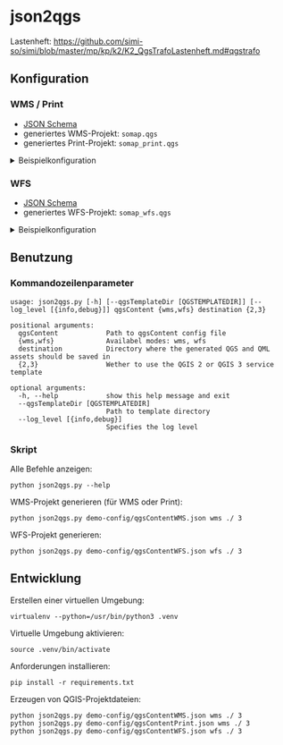 json2qgs
========

Lastenheft: https://github.com/simi-so/simi/blob/master/mp/kp/k2/K2_QgsTrafoLastenheft.md#qgstrafo


Konfiguration
-------------

### WMS / Print

* [JSON Schema](./schemas/sogis-wms-qgs-content.json)
* generiertes WMS-Projekt: `somap.qgs`
* generiertes Print-Projekt: `somap_print.qgs`

<details>
  <summary>Beispielkonfiguration</summary>

**Zu beachten:** Falls `print_templates` in der Config enthalten ist, wird automatisch das Print-Projekt (`somap_print.qgs`) generiert, sonst das WMS-Projekt (`somap.qgs`)

```jsonc
{
  "$schema": "https://github.com/simi-so/json2qgs/raw/master/schemas/sogis-wms-qgs-content.json",

  // top-level WMS Layers direkt unterhalb WMS Root Layer
  "wms_top_layers": [
    "ch.so.agi.agi_hoheitsgrenzen_pub.hoheitsgrenzen_gemeindegrenze",
    "Grundstücke",
    "BelasteteStandorte",
    "ch.so.agi.uebersichtsplan",
    "1_hintergrundkarte_wms",
    "2_hintergrundkarte_wmts"
  ],

  // referenzierte Layer und Productsets
  "layers": [
    // Productset: Layergruppe oder Facadelayer
    {
      "name": "Grundstücke",
      "type": "productset",
      "title": "Grundstücke",
      // Referenzen auf Sublayer
      "sublayers": [
        "mopublic_grundstueck"
      ]
    },
    {
      "name": "BelasteteStandorte",
      "type": "productset",
      "title": "",
      "sublayers": [
        "afu_altlasten_pub"
      ]
    },

    // Vektorlayer
    {
      "name": "ch.so.agi.agi_hoheitsgrenzen_pub.hoheitsgrenzen_gemeindegrenze",
      "type": "layer",
      "title": "Gemeindegrenzen",
      "datatype": "vector",
      // Datenquelle
      "postgis_datasource": {
        // PostGIS Connection wie in einer QGIS Datasource (hier als PG Service)
        "dbconnection": "service=sogis_services",
        // Variante ohne PG Service:
        // "dbconnection": "dbname='somap' host=sogis-postgis port=5432 user='dbuser' password='xxxx'",
        "schema": "agi_hoheitsgrenzen_pub",
        "table": "hoheitsgrenzen_gemeindegrenze",
        "unique_key": "t_id",
        "geometry_field": "geometrie",
        "geometry_type": "MULTIPOLYGON",
        "srid": 2056
      },
      // QML und zugehörige Assets mit Base64 Encoding
      "qml_base64": "ABCD123=",
      "qml_assets": [
        {
          // Asset Pfad relativ zum QGIS Projekt
          "path": "fillpattern/myCrossPattern.png",
          "base64": "EFGH456="
        }
      ],
      // Attribute und deren Aliases (Alias optional)
      "attributes": [
        {
          "name": "gemeindename",
          "alias": "Gemeindename"
        },
        {
          "name": "bfs_gemeindenummer",
          "alias": "BFS-Nr."
        },
        {
          "name": "bezirksname",
          "alias": "Bezirksname"
        }
      ],
      // BBox des Layers
      "bbox": {
        "bounds": [
          2592560.719,
          1213703.19,
          2644759.746,
          1261330.177
        ],
        "srid": 2056
      }
    },
    // analog:
    //  "mopublic_grundstueck",
    //  "afu_altlasten_pub"

    // Rasterlayer
    {
      "name": "ch.so.agi.uebersichtsplan",
      "type": "layer",
      "title": "Übersichtsplan",
      "datatype": "raster",
      // Datenquelle
      "raster_datasource": {
        "datasource": "/geodata/ch.so.agi.uebersichtsplanuebersichtsplan.vrt",
        "srid": 2056
      },
      // Raster QML mit Base64 Encoding
      "qml_base64": "MNOP012=",
      // BBox des Layers
      "bbox": {
        "bounds": [
          2590983.475,
          1212806.1156,
          2646267.025,
          1262755.0094
        ],
        "srid": 2056
      }
    },

    // WMS Layer (v.a. als interner Print Layer für Hintergrundkarte)
    {
      "name": "1_hintergrundkarte_wms",
      "type": "layer",
      "title": "Swisstopo Landeskarten (farbig) WMS",
      "datatype": "wms",
      // Datenquelle
      "wms_datasource": {
        "wms_url": "https://wms.geo.admin.ch/",
        "layers": "ch.swisstopo.pixelkarte-farbe",
        "format": "image/jpeg",
        "styles": "",
        "srid": 2056,
        "featureCount": 10
      },
      // BBox des Layers
      "bbox": {
        "bounds": [
          2590983.475,
          1212806.1156,
          2646267.025,
          1262755.0094
        ],
        "srid": 2056
      }
    },

    // WMTS Layer (v.a. als interner Print Layer für Hintergrundkarte)
    {
      "name": "2_hintergrundkarte_wmts",
      "type": "layer",
      "title": "Swisstopo Landeskarten (grau) WMTS",
      "datatype": "wmts",
      // Datenquelle
      "wmts_datasource": {
        "wmts_capabilities_url": "https://wmts.geo.admin.ch/EPSG/2056/1.0.0/WMTSCapabilities.xml",
        "layer": "ch.swisstopo.pixelkarte-grau",
        "style": "ch.swisstopo.pixelkarte-grau",
        // tile_dimensions ist üblicherweise leer, beim Swisstopo WMTS muss aber Time gesetzt werden
        "tile_dimensions": "Time=current",
        "tile_matrix_set": "2056_27",
        "srid": 2056,
        "format": "image/jpeg"
      },
      // BBox des Layers
      "bbox": {
        "bounds": [
          2590983.475,
          1212806.1156,
          2646267.025,
          1262755.0094
        ],
        "srid": 2056
      }
    }
  ],

  // Print Templates (nur für Print-Projekt)
  "print_templates": [
    {
      // QPT und zugehörige Assets mit Base64 Encoding
      "template_base64": "QRST345=",
      "template_assets": [
        {
          // Asset Pfad relativ zum QGIS Projekt
          "path": "logos/myPrintLogo.png",
          "base64": "UVWX678="
        }
      ]
    }
  ],

  // Farbe für Selektion im WMS
  "selection_color_rgba": [
    255, 255, 0, 255
  ],

  // WMS Metadaten
  "wms_metadata": {
    // WMS GetCapabilities
    "service_name": "",
    "service_title": "",
    "service_abstract": "",
    "keywords": [
      "somap"
    ],
    "online_resource": "",
    "contact_person": "",
    "contact_organization": "",
    "contact_position": "",
    "contact_phone": "",
    "contact_mail": "",
    "fees": "",
    "access_constraints": "",
    // Name und Titel des WMS Root Layers
    "root_name": "somap",
    "root_title": "",
    // Liste der angebotenen Referenzsysteme
    "crs_list": [
      "EPSG:2056"
    ],
    // gesamte BBox / Default BBox für Layer
    "bbox": {
      "bounds": [
        2590983,
        1212806,
        2646267,
        1262755
      ],
      "srid": 2056
    }
  }
}
```
</details>


### WFS

* [JSON Schema](./schemas/sogis-wfs-qgs-content.json)
* generiertes WFS-Projekt: `somap_wfs.qgs`

<details>
  <summary>Beispielkonfiguration</summary>

```jsonc
{
  "$schema": "https://github.com/simi-so/json2qgs/raw/master/schemas/sogis-wfs-qgs-content.json",

  // WFS Layerliste
  "layers": [
    // Vektorlayer
    {
      "name": "ch.so.agi.agi_hoheitsgrenzen_pub.hoheitsgrenzen_gemeindegrenze",
      "title": "Gemeindegrenzen",
      // Datenquelle
      "postgis_datasource": {
        // PostGIS Connection wie in einer QGIS Datasource (hier als PG Service)
        "dbconnection": "service=sogis_services",
        // Variante ohne PG Service:
        // "dbconnection": "dbname='somap' host=sogis-postgis port=5432 user='dbuser' password='xxxx'",
        "schema": "agi_hoheitsgrenzen_pub",
        "table": "hoheitsgrenzen_gemeindegrenze",
        "unique_key": "t_id",
        "geometry_field": "geometrie",
        "geometry_type": "MULTIPOLYGON",
        "srid": 2056
      },
      // Attribute und deren Aliases (Alias optional)
      "attributes": [
        {
          "name": "gemeindename",
          "alias": "Gemeindename"
        },
        {
          "name": "bfs_gemeindenummer",
          "alias": "BFS-Nr."
        },
        {
          "name": "bezirksname",
          "alias": "Bezirksname"
        }
      ],
      // BBox des Layers
      "bbox": {
        "bounds": [
          2592560.719,
          1213703.19,
          2644759.746,
          1261330.177
        ],
        "srid": 2056
      }
    }
  ],
  // WFS Metadaten
  "wfs_metadata": {
    // WFS GetCapabilities
    "service_name": "",
    "service_title": "",
    "service_abstract": "",
    "keywords": [
      "somap"
    ],
    "online_resource": "",
    "fees": "",
    "access_constraints": "",
    // Default BBox für Layer
    "bbox": {
      "bounds": [
        2590983,
        1212806,
        2646267,
        1262755
      ],
      "srid": 2056
    }
  }
}
```
</details>


Benutzung
---------

### Kommandozeilenparameter

```
usage: json2qgs.py [-h] [--qgsTemplateDir [QGSTEMPLATEDIR]] [--log_level [{info,debug}]] qgsContent {wms,wfs} destination {2,3}

positional arguments:
  qgsContent            Path to qgsContent config file
  {wms,wfs}             Availabel modes: wms, wfs
  destination           Directory where the generated QGS and QML assets should be saved in
  {2,3}                 Wether to use the QGIS 2 or QGIS 3 service template

optional arguments:
  -h, --help            show this help message and exit
  --qgsTemplateDir [QGSTEMPLATEDIR]
                        Path to template directory
  --log_level [{info,debug}]
                        Specifies the log level

```

### Skript

Alle Befehle anzeigen:

    python json2qgs.py --help

WMS-Projekt generieren (für WMS oder Print):

    python json2qgs.py demo-config/qgsContentWMS.json wms ./ 3

WFS-Projekt generieren:

    python json2qgs.py demo-config/qgsContentWFS.json wfs ./ 3


Entwicklung
-----------

Erstellen einer virtuellen Umgebung:

    virtualenv --python=/usr/bin/python3 .venv

Virtuelle Umgebung aktivieren:

    source .venv/bin/activate

Anforderungen installieren:

    pip install -r requirements.txt

Erzeugen von QGIS-Projektdateien:

    python json2qgs.py demo-config/qgsContentWMS.json wms ./ 3
    python json2qgs.py demo-config/qgsContentPrint.json wms ./ 3
    python json2qgs.py demo-config/qgsContentWFS.json wfs ./ 3
